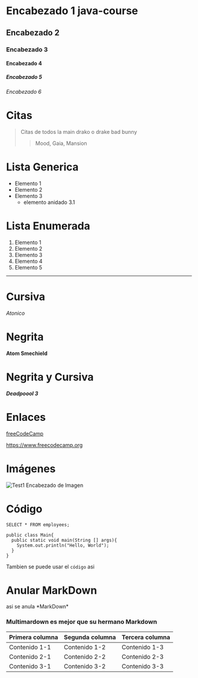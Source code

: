 # Encabezado 1 java-course 
## Encabezado 2
### Encabezado 3
#### Encabezado 4
##### Encabezado 5
###### Encabezado 6

# Citas
> Citas de todos la main drako o drake bad bunny
>> Mood, Gaia, Mansion

# Lista Generica
- Elemento 1
- Elemento 2
- Elemento 3
  - elemento anidado 3.1

# Lista Enumerada
1. Elemento 1
2. Elemento 2
3. Elemento 3
4. Elemento 4
5. Elemento 5

---

# Cursiva
*Atonico*

# Negrita
**Atom Smechield**

# Negrita y Cursiva
***Deadpoool 3***

# Enlaces
[freeCodeCamp](https://www.freecodecamp.org "Autodidacta")

<https://www.freecodecamp.org>

# Imágenes
![Test1 Encabezado de Imagen](https://www.freecodecamp.org/news/content/images/2021/11/freeCodeCamp_org_-_YouTube.png)

# Código
    SELECT * FROM employees;
    
~~~
public class Main{
  public static void main(String [] args){
    System.out.println("Hello, World");
  }
}
~~~

Tambien se puede usar el `código` asi

# Anular MarkDown
asi se anula \*MarkDown*



### Multimardown es mejor que su hermano Markdown

| Primera columna | Segunda columna | Tercera columna |
| -- | -- | -- |
| Contenido 1-1 | Contenido 1-2 | Contenido 1-3 |
| Contenido 2-1 | Contenido 2-2 | Contenido 2-3 |
| Contenido 3-1 | Contenido 3-2 | Contenido 3-3 |
